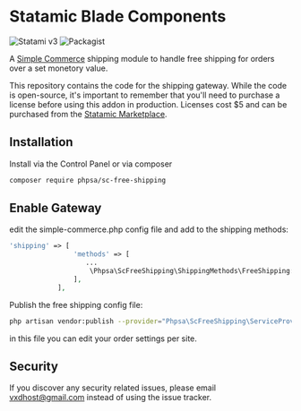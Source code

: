 # Statamic Blade Components

![Statami v3](https://img.shields.io/badge/Statamic-3.0+-FF269E)
![Packagist](https://img.shields.io/packagist/v/phpsa/sc-free-shipping)

A [Simple Commerce](https://doublethree.digital/simple-commerce/about) shipping module to handle free shipping for orders over a set monetory value.

This repository contains the code for the shipping gateway. While the code is open-source, it's important to remember that you'll need to purchase a license before using this addon in production. Licenses cost \$5 and can be purchased from the [Statamic Marketplace](https://statamic.com/seller/products/290).

## Installation

Install via the Control Panel or via composer

```bash
composer require phpsa/sc-free-shipping
```

## Enable Gateway

edit the simple-commerce.php config file and add to the shipping methods:

```php
'shipping' => [
                'methods' => [
                   ...
                    \Phpsa\ScFreeShipping\ShippingMethods\FreeShipping::class
                ],
            ],

```

Publish the free shipping config file:

```bash
php artisan vendor:publish --provider="Phpsa\ScFreeShipping\ServiceProvider" --tag="config"
```

in this file you can edit your order settings per site.

## Security

If you discover any security related issues, please email vxdhost@gmail.com instead of using the issue tracker.
